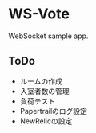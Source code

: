 # WS-Vote
WebSocket sample app.

## ToDo
- ルームの作成
- 入室者数の管理
- 負荷テスト
- Papertrailのログ設定
- NewRelicの設定
